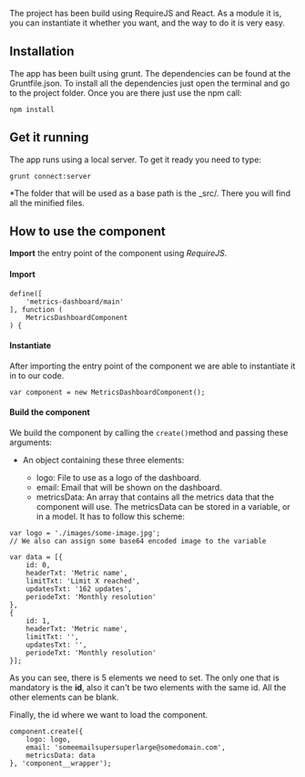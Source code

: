The project has been build using RequireJS and React. As a module it is, you can instantiate it whether you want, and the way to do it is very easy.

## Installation

The app has been built using grunt. The dependencies can be found at the Gruntfile.json. To install all the dependencies just open the terminal and go to the project folder. Once you are there just use the npm call: 

```npm install ```


## Get it running

The app runs using a local server. To get it ready you need to type:

```grunt connect:server```

*The folder that will be used as a base path is the _src/. There you will find all the minified files.

## How to use the component

**Import** the entry point of the component using *RequireJS*.

#### Import
```
define([
    'metrics-dashboard/main'
], function (
    MetricsDashboardComponent
) {
```

#### Instantiate

After importing the entry point of the component we are able to instantiate it in to our code.

```
var component = new MetricsDashboardComponent();
```

#### Build the component

We build the component by calling the ```create()```method and passing these arguments:

- An object containing these three elements:

	- logo: File to use as a logo of the dashboard.
	- email: Email that will be shown on the dashboard.
	- metricsData: An array that contains all the metrics data 	that the component will use. The metricsData can be stored in 	a variable, or in a model. It has to follow this scheme:

```
var logo = './images/some-image.jpg';
// We also can assign some base64 encoded image to the variable

var data = [{
	id: 0,
	headerTxt: 'Metric name',
	limitTxt: 'Limit X reached',
	updatesTxt: '162 updates',
	periodeTxt: 'Monthly resolution'
},
{
	id: 1,
	headerTxt: 'Metric name',
	limitTxt: '',
	updatesTxt: '',
	periodeTxt: 'Monthly resolution'
}];
```

As you can see, there is 5 elements we need to set. The only one that is mandatory is the **id**, also it can't be two elements with the same id. All the other elements can be blank.

Finally, the id where we want to load the component.

```
component.create({
	logo: logo,
    email: 'someemailsupersuperlarge@somedomain.com',
    metricsData: data
}, 'component__wrapper');
```
